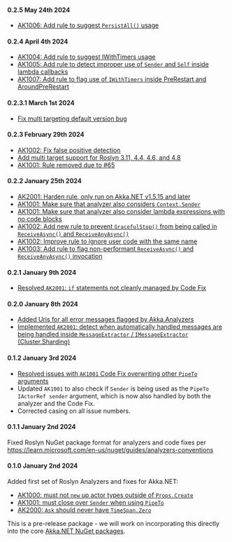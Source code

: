 #### 0.2.5 May 24th 2024 ####

* [AK1006: Add rule to suggest `PersistAll()` usage](https://github.com/akkadotnet/akka.analyzers/pull/99)

#### 0.2.4 April 4th 2024 ####

* [AK1004: Add rule to suggest IWithTimers usage](https://github.com/akkadotnet/akka.analyzers/pull/81)
* [AK1005: Add rule to detect improper use of `Sender` and `Self` inside lambda callbacks](https://github.com/akkadotnet/akka.analyzers/pull/87)
* [AK1007: Add rule to flag use of `IWithTimers` inside PreRestart and AroundPreRestart](https://github.com/akkadotnet/akka.analyzers/pull/85)

#### 0.2.3.1 March 1st 2024 ####

* [Fix multi targeting default version bug](https://github.com/akkadotnet/akka.analyzers/pull/77)

#### 0.2.3 February 29th 2024 ####

* [AK1002: Fix false positive detection](https://github.com/akkadotnet/akka.analyzers/pull/72)
* [Add multi target support for Roslyn 3.11, 4.4, 4.6, and 4.8](https://github.com/akkadotnet/akka.analyzers/pull/73)
* [AK1001: Rule removed due to #65](https://github.com/akkadotnet/akka.analyzers/pull/74)

#### 0.2.2 January 25th 2024 ####

* [AK2001: Harden rule, only run on Akka.NET v1.5.15 and later](https://github.com/akkadotnet/akka.analyzers/pull/51)
* [AK1001: Make sure that analyzer also considers `Context.Sender`](https://github.com/akkadotnet/akka.analyzers/pull/54)
* [AK1001: Make sure that analyzer also consider lambda expressions with no code blocks](https://github.com/akkadotnet/akka.analyzers/pull/56)
* [AK1002: Add new rule to prevent `GracefulStop()` from being called in `ReceiveAsync()` and `ReceiveAnyAsync()`](https://github.com/akkadotnet/akka.analyzers/pull/58)
* [AK1002: Improve rule to ignore user code with the same name](https://github.com/akkadotnet/akka.analyzers/pull/60)
* [AK1003: Add rule to flag non-performant `ReceiveAsync()` and `ReceiveAnyAsync()` invocation](https://github.com/akkadotnet/akka.analyzers/pull/61)

#### 0.2.1 January 9th 2024 ####

* [Resolved `AK2001`: `if` statements not cleanly managed by Code Fix](https://github.com/akkadotnet/akka.analyzers/pull/46)

#### 0.2.0 January 8th 2024 ####

* [Added Uris for all error messages flagged by Akka.Analyzers](https://github.com/akkadotnet/akka.analyzers/issues/6)
* [Implemented `AK2001`: detect when automatically handled messages are being handled inside `MessageExtractor` / `IMessageExtractor` (Cluster.Sharding)](https://github.com/akkadotnet/akka.analyzers/issues/42)

#### 0.1.2 January 3rd 2024 ####

* [Resolved issues with `AK1001` Code Fix overwriting other `PipeTo` arguments](https://github.com/akkadotnet/akka.analyzers/issues/32)
* Updated `AK1001` to also check if `Sender` is being used as the `PipeTo` `IActorRef sender` argument, which is now also handled by both the analyzer and the Code Fix.
* Corrected casing on all issue numbers.

#### 0.1.1 January 2nd 2024 ####

Fixed Roslyn NuGet package format for analyzers and code fixes per https://learn.microsoft.com/en-us/nuget/guides/analyzers-conventions

#### 0.1.0 January 2nd 2024 ####

Added first set of Roslyn Analyzers and fixes for Akka.NET:

* [AK1000: must not `new` up actor types outside of `Props.Create`](https://github.com/Aaronontheweb/akka.analyzers/pull/3)
* [AK1001: must close over `Sender` when using `PipeTo`](https://github.com/Aaronontheweb/akka.analyzers/pull/5)
* [AK2000: `Ask` should never have `TimeSpan.Zero`](https://github.com/Aaronontheweb/akka.analyzers/issues/11)

This is a pre-release package - we will work on incorporating this directly into the core [Akka.NET NuGet packages](https://www.nuget.org/packages/Akka).